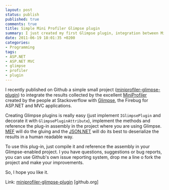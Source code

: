 ```yaml
---
layout: post
status: publish
published: true
comments: true
title: Simple Mini Profiler Glimpse plugin
summary: I just created my first Glimpse plugin, integration between Mininprofiler and Glimpse.
date: 2011-06-19 18:01:35 +0200
categories:
- Programming
tags:
- ASP.NET
- ASP.NET MVC
- glimpse
- profiler
- plugin
---
```

I recently published on Github a simple small project ([miniprofiler-glimpse-plugin](https://github.com/mcliment/miniprofiler-glimpse-plugin)) to integrate the results collected by the excellent [MiniProfiler](http://miniprofiler.com/) created by the people at Stackoverflow with [Glimpse](http://getglimpse.com/), the Firebug for ASP.NET and MVC applications.

Creating Glimpse plugins is really easy (just implement `IGlimpsePlugin` and decorate it with `GlimpsePluginAttribute`), implement the methods and reference the plug-in assembly in the project where you are using Glimpse. [MEF](http://mef.codeplex.com/) will do the gluing and the [JSON.NET](http://json.codeplex.com/) will do its best to deserialize the results in a human readable way.

To use this plug-in, just compile it and reference the assembly in your Glimpse-enabled project. I you have questions, suggestions or bug reports, you can use Github's own issue reporting system, drop me a line o fork the project and make your improvements.

So, I hope you like it.

Link: [miniprofiler-glimpse-plugin](https://github.com/mcliment/miniprofiler-glimpse-plugin) [github.org]
